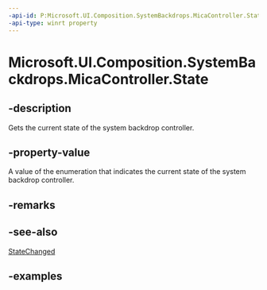 ```yaml
---
-api-id: P:Microsoft.UI.Composition.SystemBackdrops.MicaController.State
-api-type: winrt property
---
```


# Microsoft.UI.Composition.SystemBackdrops.MicaController.State

<!--
public Microsoft.UI.Composition.SystemBackdrops.SystemBackdropState State { get; }
-->


## -description

Gets the current state of the system backdrop controller.

## -property-value

A value of the enumeration that indicates the current state of the system backdrop controller.

## -remarks

## -see-also

[StateChanged](micacontroller_statechanged.md)

## -examples


